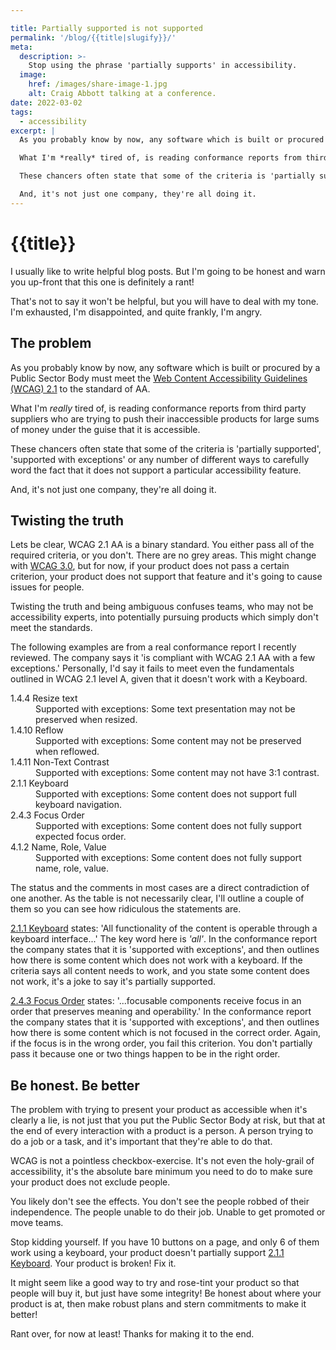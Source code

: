 ```yaml
---

title: Partially supported is not supported
permalink: '/blog/{{title|slugify}}/'
meta:
  description: >-
    Stop using the phrase 'partially supports' in accessibility.
  image:
    href: /images/share-image-1.jpg
    alt: Craig Abbott talking at a conference.
date: 2022-03-02
tags:
  - accessibility
excerpt: |
  As you probably know by now, any software which is built or procured by a Public Sector Body must meet the [Web Content Accessibility Guidelines (WCAG) 2.1](https://www.w3.org/TR/WCAG21/) to the standard of AA.

  What I'm *really* tired of, is reading conformance reports from third party suppliers who are trying to push their inaccessible products for large sums of money under the guise that it is accessible. 

  These chancers often state that some of the criteria is 'partially supported', 'supported with exceptions' or any number of different ways to carefully word the fact that it does not support a particular accessibility feature.

  And, it's not just one company, they're all doing it.
---
```


# {{title}}

I usually like to write helpful blog posts. But I'm going to be honest and warn you up-front that this one is definitely a rant!

That's not to say it won't be helpful, but you will have to deal with my tone. I'm exhausted, I'm disappointed, and quite frankly, I'm angry.

## The problem

As you probably know by now, any software which is built or procured by a Public Sector Body must meet the [Web Content Accessibility Guidelines (WCAG) 2.1](https://www.w3.org/TR/WCAG21/) to the standard of AA.

What I'm *really* tired of, is reading conformance reports from third party suppliers who are trying to push their inaccessible products for large sums of money under the guise that it is accessible. 

These chancers often state that some of the criteria is 'partially supported', 'supported with exceptions' or any number of different ways to carefully word the fact that it does not support a particular accessibility feature.

And, it's not just one company, they're all doing it.

## Twisting the truth

Lets be clear, WCAG 2.1 AA is a binary standard. You either pass all of the required criteria, or you don't. There are no grey areas. This might change with [WCAG 3.0](https://www.w3.org/TR/wcag-3.0/), but for now, if your product does not pass a certain criterion, your product does not support that feature and it's going to cause issues for people. 

Twisting the truth and being ambiguous confuses teams, who may not be accessibility experts, into potentially pursuing products which simply don't meet the standards.

The following examples are from a real conformance report I recently reviewed. The company says it 'is compliant with WCAG 2.1 AA with a few exceptions.' Personally, I'd say it fails to meet even the fundamentals outlined in WCAG 2.1 level A, given that it doesn't work with a Keyboard.

<dl>
  <dt>
    1.4.4 Resize text
  </dt>
  <dd>
    Supported with exceptions: Some text presentation may not be preserved when resized.
  </dd>

  <dt>
    1.4.10 Reflow
  </dt>
  <dd>
      Supported with exceptions: Some content may not be preserved when reflowed.
  </dd>

  <dt>
    1.4.11 Non-Text Contrast
  </dt>
  <dd>
    Supported with exceptions: Some content may not have 3:1 contrast.
  </dd>

  <dt>
    2.1.1 Keyboard
  </dt>
  <dd>
    Supported with exceptions: Some content does not support full keyboard navigation.
  </dd>

  <dt>
    2.4.3 Focus Order
  </dt>
  <dd>
      Supported with exceptions: Some content does not fully support expected focus order.
  </dd>

  <dt>
      4.1.2 Name, Role, Value
  </dt>
  <dd>
      Supported with exceptions: Some content does not fully support name, role, value.
  </dd>
</dl>

The status and the comments in most cases are a direct contradiction of one another. As the table is not necessarily clear, I'll outline a couple of them so you can see how ridiculous the statements are.

[2.1.1 Keyboard]({wcagify}) states: 'All functionality of the content is operable through a keyboard interface...' The key word here is *'all'*. In the conformance report the company states that it is 'supported with exceptions', and then outlines how there is some content which does not work with a keyboard. If the criteria says all content needs to work, and you state some content does not work, it's a joke to say it's partially supported.

[2.4.3 Focus Order]({wcagify}) states: '...focusable components receive focus in an order that preserves meaning and operability.' In the conformance report the company states that it is 'supported with exceptions', and then outlines how there is some content which is not focused in the correct order. Again, if the focus is in the wrong order, you fail this criterion. You don't partially pass it because one or two things happen to be in the right order.

## Be honest. Be better

The problem with trying to present your product as accessible when it's clearly a lie, is not just that you put the Public Sector Body at risk, but that at the end of every interaction with a product is a person. A person trying to do a job or a task, and it's important that they're able to do that.

WCAG is not a pointless checkbox-exercise. It's not even the holy-grail of accessibility, it's the absolute bare minimum you need to do to make sure your product does not exclude people. 

You likely don't see the effects. You don't see the people robbed of their independence. The people unable to do their job. Unable to get promoted or move teams. 

Stop kidding yourself. If you have 10 buttons on a page, and only 6 of them work using a keyboard, your product doesn't partially support [2.1.1 Keyboard]({wcagify}). Your product is broken! Fix it.

It might seem like a good way to try and rose-tint your product so that people will buy it, but just have some integrity! Be honest about where your product is at, then make robust plans and stern commitments to make it better!

Rant over, for now at least! Thanks for making it to the end.